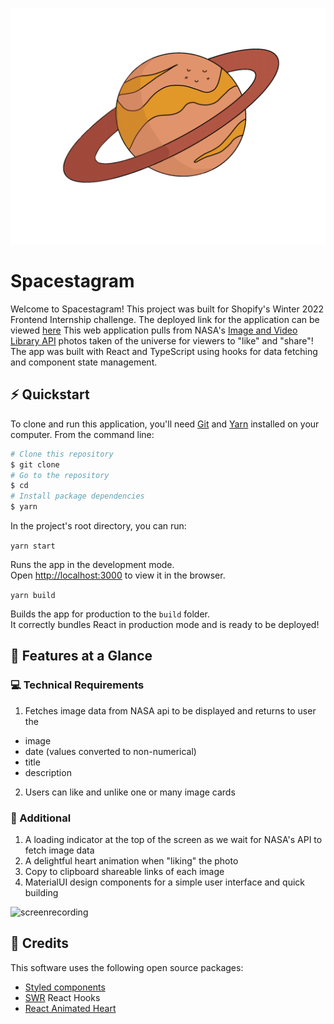 ![planet-illustration](https://github.com/hanlinc27/spacestagram/blob/main/illustration.gif)
# Spacestagram

Welcome to Spacestagram! This project was built for Shopify's Winter 2022 Frontend Internship challenge. The deployed link for the application can be viewed [here](https://spacestagram-shopify-2728.herokuapp.com/)
This web application pulls from NASA's [Image and Video Library API](https://api.nasa.gov/) photos taken of the universe for viewers to "like" and "share"! The app was built with React and TypeScript using hooks for data fetching and component state management. 

## ⚡️ Quickstart
To clone and run this application, you'll need [Git](https://git-scm.com/book/en/v2/Getting-Started-Installing-Git) and [Yarn](https://classic.yarnpkg.com/lang/en/docs/install/#mac-stable) installed on your computer. From the command line:
```Bash
# Clone this repository
$ git clone 
# Go to the repository
$ cd 
# Install package dependencies
$ yarn
```

In the project's root directory, you can run:

`yarn start`

Runs the app in the development mode.\
Open [http://localhost:3000](http://localhost:3000) to view it in the browser.

`yarn build`

Builds the app for production to the `build` folder.\
It correctly bundles React in production mode and is ready to be deployed!

## 🔨 Features at a Glance
### 💻 Technical Requirements
1. Fetches image data from NASA api to be displayed and returns to user the
- image
- date (values converted to non-numerical)
- title
- description
2. Users can like and unlike one or many image cards
### 📒 Additional 
1. A loading indicator at the top of the screen as we wait for NASA's API to fetch image data
2. A delightful heart animation when "liking" the photo
3. Copy to clipboard shareable links of each image
4. MaterialUI design components for a simple user interface and quick building

![screenrecording](https://github.com/hanlinc27/spacestagram/blob/main/spacestagram_recording.gif)

## 🧩 Credits
This software uses the following open source packages: 
- [Styled components](https://github.com/styled-components/styled-components)
- [SWR](https://github.com/vercel/swr) React Hooks 
- [React Animated Heart](https://github.com/ShaunLWM/react-animated-heart)

